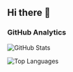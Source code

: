 ## Hi there 👋

<!--
**gagandeepsinghkhanuja/gagandeepsinghkhanuja** is a ✨ _special_ ✨ repository because its `README.md` (this file) appears on your GitHub profile.

Here are some ideas to get you started:

- 🔭 I’m currently working on ...
- 🌱 I’m currently learning ...
- 👯 I’m looking to collaborate on ...
- 🤔 I’m looking for help with ...
- 💬 Ask me about ...
- 📫 How to reach me: ...
- 😄 Pronouns: ...
- ⚡ Fun fact: ...
-->


### GitHub Analytics

![GitHub Stats](https://github-readme-stats.vercel.app/api?username=gagandeepsinghkhanuja&show_icons=true&theme=radical)

![Top Languages](https://github-readme-stats.vercel.app/api/top-langs/?username=gagandeepsinghkhanuja&layout=compact&theme=radical)
